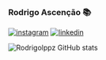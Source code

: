 ### Rodrigo Ascenção 📚


[![instagram](https://img.shields.io/badge/Instagram-E4405F?style=for-the-badge&logo=instagram&logoColor=white)](https://www.instagram.com/rodrigolpp/)
[![linkedin](https://img.shields.io/badge/LinkedIn-0077B5?style=for-the-badge&logo=linkedin&logoColor=white)](https://www.linkedin.com/in/rsascenss/)

![Rodrigolppz GitHub stats](https://github-readme-stats.vercel.app/api?username=Rodrigolppz&show_icons=true&theme=radical)
